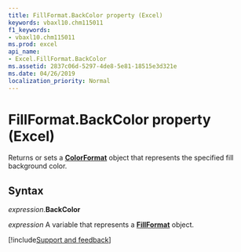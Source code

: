 ```yaml
---
title: FillFormat.BackColor property (Excel)
keywords: vbaxl10.chm115011
f1_keywords:
- vbaxl10.chm115011
ms.prod: excel
api_name:
- Excel.FillFormat.BackColor
ms.assetid: 2837c06d-5297-4de8-5e81-18515e3d321e
ms.date: 04/26/2019
localization_priority: Normal
---
```



# FillFormat.BackColor property (Excel)

Returns or sets a **[ColorFormat](Excel.ColorFormat.md)** object that represents the specified fill background color.


## Syntax

_expression_.**BackColor**

_expression_ A variable that represents a **[FillFormat](Excel.FillFormat.md)** object.




[!include[Support and feedback](~/includes/feedback-boilerplate.md)]